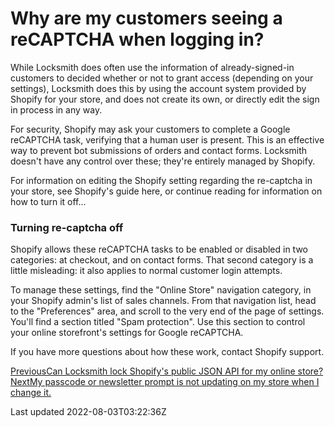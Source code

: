 # Why are my customers seeing a reCAPTCHA when logging in?

While Locksmith does often use the information of already-signed-in customers to decided whether or not to grant access (depending on your settings), Locksmith does this by using the account system provided by Shopify for your store, and does not create its own, or directly edit the sign in process in any way.

For security, Shopify may ask your customers to complete a Google reCAPTCHA task, verifying that a human user is present. This is an effective way to prevent bot submissions of orders and contact forms. Locksmith doesn't have any control over these; they're entirely managed by Shopify.

For information on editing the Shopify setting regarding the re-captcha in your store, see Shopify's guide here, or continue reading for information on how to turn it off...

### Turning re-captcha off

Shopify allows these reCAPTCHA tasks to be enabled or disabled in two categories: at checkout, and on contact forms. That second category is a little misleading: it also applies to normal customer login attempts.

To manage these settings, find the "Online Store" navigation category, in your Shopify admin's list of sales channels. From that navigation list, head to the "Preferences" area, and scroll to the very end of the page of settings. You'll find a section titled "Spam protection". Use this section to control your online storefront's settings for Google reCAPTCHA.

If you have more questions about how these work, contact Shopify support.

[PreviousCan Locksmith lock Shopify's public JSON API for my online store?](/faqs/more/can-locksmith-lock-shopifys-public-json-api-for-my-online-store)[NextMy passcode or newsletter prompt is not updating on my store when I change it.](/faqs/more/passcode-prompt-issues)

Last updated 2022-08-03T03:22:36Z